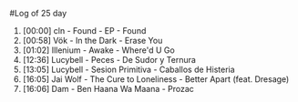 #Log of 25 day

1. [00:00] cln - Found - EP - Found
1. [00:58] Vök - In the Dark - Erase You
1. [01:02] Illenium - Awake - Where'd U Go
1. [12:36] Lucybell - Peces - De Sudor y Ternura
1. [13:05] Lucybell - Sesion Primitiva - Caballos de Histeria
1. [16:05] Jai Wolf - The Cure to Loneliness - Better Apart (feat. Dresage)
1. [16:06] Dam - Ben Haana Wa Maana - Prozac
